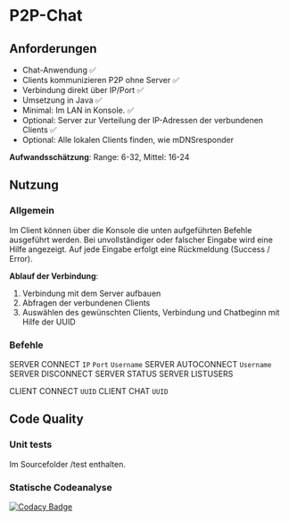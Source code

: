 
# P2P-Chat
## Anforderungen
- Chat-Anwendung :white_check_mark:
- Clients kommunizieren P2P ohne Server :white_check_mark:
- Verbindung direkt über IP/Port :white_check_mark:
- Umsetzung in Java :white_check_mark:
- Minimal: Im LAN in Konsole. :white_check_mark:
- Optional: Server zur Verteilung der IP-Adressen der verbundenen Clients :white_check_mark:
- Optional: Alle lokalen Clients finden, wie mDNSresponder

**Aufwandsschätzung**: Range: 6-32, Mittel: 16-24
## Nutzung
### Allgemein
Im Client können über die Konsole die unten aufgeführten Befehle ausgeführt werden. Bei unvollständiger oder falscher Eingabe wird eine Hilfe angezeigt. Auf jede Eingabe erfolgt eine Rückmeldung (Success / Error).

**Ablauf der Verbindung**:
1. Verbindung mit dem Server aufbauen
2. Abfragen der verbundenen Clients
3. Auswählen des gewünschten Clients, Verbindung und Chatbeginn mit Hilfe der UUID
### Befehle
SERVER CONNECT `IP` `Port` `Username`
SERVER AUTOCONNECT `Username`
SERVER DISCONNECT
SERVER STATUS
SERVER LISTUSERS

CLIENT CONNECT `UUID`
CLIENT CHAT `UUID`
## Code Quality
### Unit tests
Im Sourcefolder /test enthalten.
### Statische Codeanalyse
[![Codacy Badge](https://api.codacy.com/project/badge/Grade/eff6c445838342ac9466d8288060e00b)](https://app.codacy.com/gh/PatrickB2109/p2pchat?utm_source=github.com&utm_medium=referral&utm_content=PatrickB2109/p2pchat&utm_campaign=Badge_Grade_Settings)
